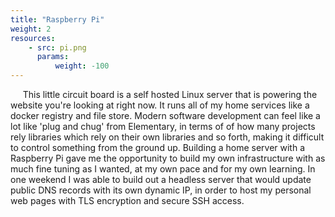 ```yaml
---
title: "Raspberry Pi"
weight: 2
resources:
    - src: pi.png
      params:
          weight: -100
---
```


&nbsp;&nbsp;&nbsp;&nbsp;&nbsp;This little circuit board is a self hosted Linux server that is powering the website you're looking at right now. It runs all of my home services like a docker registry and file store. Modern software development can feel like a lot like 'plug and chug' from Elementary, in terms of of how many projects rely libraries which rely on their own libraries and so forth, making it difficult to control something from the ground up. Building a home server with a Raspberry Pi gave me the opportunity to build my own infrastructure with as much fine tuning as I wanted, at my own pace and for my own learning. In one weekend I was able to build out a headless server that would update public DNS records with its own dynamic IP, in order to host my personal web pages with TLS encryption and secure SSH access. 

